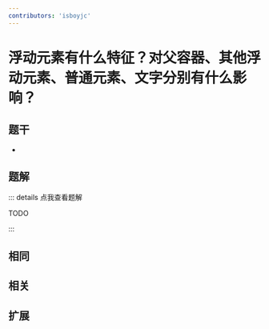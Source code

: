 ```yaml
---
contributors: 'isboyjc'
---
```


# 浮动元素有什么特征？对父容器、其他浮动元素、普通元素、文字分别有什么影响？


## 题干

- 



## 题解

::: details 点我查看题解

  TODO

:::



## 相同


## 相关


## 扩展

